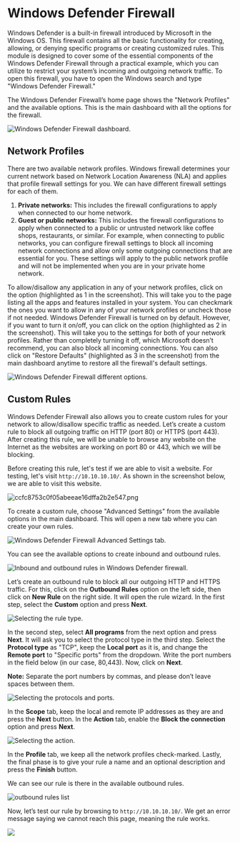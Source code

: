 # Windows Defender Firewall

Windows Defender is a built-in <span style="color: inherit;">firewall</span> introduced by Microsoft in the Windows <span style="color: inherit;">OS</span>. This <span style="color: inherit;">firewall</span> contains all the basic functionality for creating, allowing, or denying specific programs or creating customized rules. This module is designed to cover some of the essential components of the Windows Defender <span style="color: inherit;">Firewall through a practical example</span>, which you can utilize to restrict your system’s incoming and outgoing network traffic. To open this <span style="color: inherit;">firewall</span>, you have to open the Windows search and type "Windows Defender <span style="color: inherit;">Firewall</span>."

The Windows Defender <span style="color: inherit;">Firewall</span>’s home page shows the "Network Profiles" and the available options. This is the main dashboard with all the options for the <span style="color: inherit;">firewall</span>.

<img src="../../../../_resources/5f9c7574e201fe31dad228fc-1726660.png" alt="Windows Defender Firewall dashboard." style="display:block; margin: 0 auto;"/>

## Network Profiles

There are two available network profiles. Windows <span style="color: inherit;">firewall</span> determines your current network based on Network Location Awareness (NLA) and applies that profile <span style="color: inherit;">firewall</span> settings for you. We can have different <span style="color: inherit;">firewall</span> settings for each of them.

1.  **Private networks:** This includes the <span style="color: inherit;">firewall</span> configurations to apply when connected to our home network.
2.  **Guest or public networks:** This includes the <span style="color: inherit;">firewall</span> configurations to apply when connected to a public or untrusted network like coffee shops, restaurants, or similar. For example, when connecting to public networks, you can configure <span style="color: inherit;">firewall</span> settings to block all incoming network connections and allow only some outgoing connections that are essential for you. These settings will apply to the public network profile and will not be implemented when you are in your private home network.

To allow/disallow any application in any of your network profiles, click on the option (highlighted as 1 in the screenshot). This will take you to the page listing all the apps and features installed in your system. You can checkmark the ones you want to allow in any of your network profiles or uncheck those if not needed. Windows Defender <span style="color: inherit;">Firewall</span> is turned on by default. However, if you want to turn it on/off, you can click on the option (highlighted as 2 in the screenshot). This will take you to the settings for both of your network profiles. Rather than completely turning it off, which Microsoft doesn’t recommend, you can also block all incoming connections. You can also click on "Restore Defaults" (highlighted as 3 in the screenshot) from the main dashboard anytime to restore all the <span style="color: inherit;">firewall</span>'s default settings.

<img src="../../../../_resources/27838d18651d78408ded38ed8a8e74b9.png" alt="Windows Defender Firewall different options." style="display:block; margin: 0 auto;"/>

## Custom Rules

Windows Defender <span style="color: inherit;">Firewall</span> also allows you to create custom rules for your network to allow/disallow specific traffic as needed. Let’s create a custom rule to block all outgoing traffic on <span style="color: inherit;">HTTP</span> (port 80) or HTTPS (port 443). After creating this rule, we will be unable to browse any website on the Internet as the websites are working on port 80 or 443, which we will be blocking.

Before creating this rule, let's test if we are able to visit a website. For testing, let's visit `http://10.10.10.10/`. As shown in the screenshot below, we are able to visit this website.

<img src="../../../../_resources/ccfc8753c0f05abeeae16dffa2b2e547.png" alt="ccfc8753c0f05abeeae16dffa2b2e547.png" style="display:block; margin: 0 auto;"/>

To create a custom rule, choose "Advanced Settings" from the available options in the main dashboard. This will open a new tab where you can create your own rules.

<img src="../../../../_resources/5409b2888e2910748deb7a1a29782d11.png" alt="Windows Defender Firewall Advanced Settings tab." style="display:block; margin: 0 auto;"/>

You can see the available options to create inbound and outbound rules.

<img src="../../../../_resources/c29061b2400677cc69b04f9438afde6a.png" alt="Inbound and outbound rules in Windows Defender firewall." style="display:block; margin: 0 auto;"/>

Let’s create an outbound rule to block all our outgoing <span style="color: inherit;">HTTP</span> and HTTPS traffic. For this, click on the **Outbound Rules** option on the left side, then click on **New Rule** on the right side. It will open the rule wizard. In the first step, select the **Custom** option and press **Next**.

<img src="../../../../_resources/5f9c7574e201fe31dad228fc-1726665.png" alt="Selecting the rule type." style="display:block; margin: 0 auto;"/>

In the second step, select **All programs** from the next option and press **Next**. It will ask you to select the protocol type in the third step. Select the **Protocol type** as "<span style="color: inherit;">TCP</span>", keep the **Local port** as it is, and change the **Remote port** to "Specific ports" from the dropdown. Write the port numbers in the field below (in our case, 80,443). Now, click on **Next**.

**Note:** Separate the port numbers by commas, and please don’t leave spaces between them.

<img src="../../../../_resources/7ada791e51213a845a56cc78b7b25f9d.png" alt="Selecting the protocols and ports." style="display:block; margin: 0 auto;"/>

In the **Scope** tab, keep the local and remote IP addresses as they are and press the **Next** button. In the **Action** tab, enable the **Block the connection** option and press **Next**.

<img src="../../../../_resources/7b79aae5fd42f1adce446a47134b8f55.png" alt="Selecting the action." style="display:block; margin: 0 auto;"/>

In the **Profile** tab, we keep all the network profiles check-marked. Lastly, the final phase is to give your rule a name and an optional description and press the **Finish** button.

We can see our rule is there in the available outbound rules.

<img src="../../../../_resources/487c49d7380bf0c2e51aefc1ca279b9e.png" alt="outbound rules list" style="display:block; margin: 0 auto;"/>

Now, let’s test our rule by browsing to `http://10.10.10.10/`. We get an error message saying we cannot reach this page, meaning the rule works.

<img src="../../../../_resources/6645aa8c024f7893371eb7ac-1726644.png" style="display:block; margin: 0 auto;"/>

&nbsp;